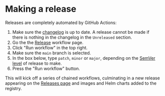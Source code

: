 <!--
SPDX-FileCopyrightText: © 2024 Christopher Woods <Christopher.Woods@bristol.ac.uk>
SPDX-FileCopyrightText: © 2024 Matt Williams <matt.williams@bristol.ac.uk>
SPDX-License-Identifier: CC-BY-SA-4.0
-->

# Making a release

Releases are completely automated by GitHub Actions:
1. Make sure the [changelog](./CHANGELOG.md) is up to date.
   A release cannot be made if there is nothing in the changelog in the `Unreleased` section.
2. Go the the [Release](https://github.com/isambard-sc/openportal/actions/workflows/release.yml) workflow page.
3. Click "Run workflow" in the top right.
4. Make sure the `main` branch is selected.
5. In the box below, type `patch`, `minor` or `major`, depending on the [SemVer level](https://semver.org) of release to make.
6. Press the "Run workflow" button.

This will kick off a series of chained workflows, culminating in a new release appearing on the [Releases page](https://github.com/isambard-sc/openportal/releases) and images and Helm charts added to the registry.
